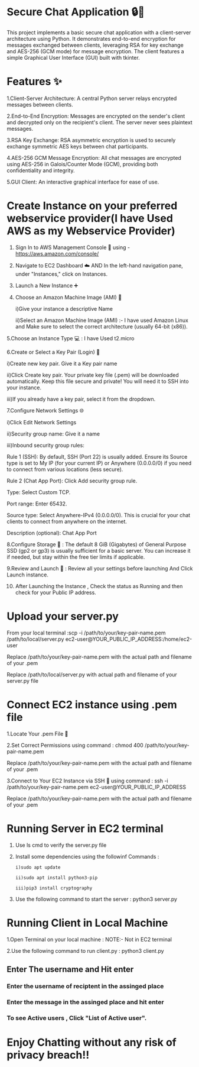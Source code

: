 # Secure Chat Application 🔒💬

This project implements a basic secure chat application with a client-server architecture using Python. It demonstrates end-to-end encryption for messages exchanged between clients, leveraging RSA for key exchange and AES-256 (GCM mode) for message encryption. The client features a simple Graphical User Interface (GUI) built with tkinter.

# Features ✨

   1.Client-Server Architecture: A central Python server relays encrypted messages between clients.

   2.End-to-End Encryption: Messages are encrypted on the sender's client and decrypted only on the recipient's client. The server never sees plaintext messages.

   3.RSA Key Exchange: RSA asymmetric encryption is used to securely exchange symmetric AES keys between chat participants.

   4.AES-256 GCM Message Encryption: All chat messages are encrypted using AES-256 in Galois/Counter Mode (GCM), providing both confidentiality and integrity.

   5.GUI Client: An interactive graphical interface for ease of use.


# Create Instance on your preferred webservice provider(I have Used AWS as my Webservice Provider)

  1. Sign In to AWS Management Console 🚀 using -  https://aws.amazon.com/console/
    
  2. Navigate to EC2 Dashboard ☁️ AND In the left-hand navigation pane, under "Instances," click on Instances.
    
  3. Launch a New Instance ➕
     
  4. Choose an Amazon Machine Image (AMI) 🐧
     
      i)Give your instance a descriptive Name
     
     ii)Select an Amazon Machine Image (AMI) :- I have used Amazon Linux and Make sure to select the correct architecture (usually 64-bit (x86)).
     
  5.Choose an Instance Type 💻 : I have Used t2.micro
  
  6.Create or Select a Key Pair (Login) 🔑
  
   i)Create new key pair. Give it a Key pair name
        
   ii)Click Create key pair. Your private key file (.pem) will be downloaded automatically. Keep this file secure and            private! You will need it to SSH into               your instance.
       
   iii)If you already have a key pair, select it from the dropdown.
      
  7.Configure Network Settings 🌐
  
   i)Click Edit Network Settings
      
   ii)Security group name: Give it a name
     
   iii)Inbound security group rules:

   Rule 1 (SSH): By default, SSH (Port 22) is usually added. Ensure its Source type is set to My IP (for your current IP) or Anywhere (0.0.0.0/0) if you need to connect from     various locations (less secure).

   Rule 2 (Chat App Port): Click Add security group rule.

   Type: Select Custom TCP.

   Port range: Enter 65432.

   Source type: Select Anywhere-IPv4 (0.0.0.0/0). This is crucial for your chat clients to connect from anywhere on the internet.

   Description (optional): Chat App Port
  
  8.Configure Storage 💾 : The default 8 GiB (Gigabytes) of General Purpose SSD (gp2 or gp3) is usually sufficient for a basic server. You can increase it if needed, but stay     within the free tier limits if applicable.
  
  9.Review and Launch 🚀 : Review all your settings before launching And Click Launch instance.
  
 10. After Launching the Instance , Check the status as Running and then check for your Public IP address.

# Upload your server.py

From your local terminal :scp -i /path/to/your/key-pair-name.pem /path/to/local/server.py ec2-user@YOUR_PUBLIC_IP_ADDRESS:/home/ec2-user

   Replace /path/to/your/key-pair-name.pem with the actual path and filename of your .pem
      
   Replace /path/to/local/server.py with actual path and filename of your server.py file

# Connect EC2 instance using .pem file

  1.Locate Your .pem File 📂
  
  2.Set Correct Permissions using command : chmod 400 /path/to/your/key-pair-name.pem
  
   Replace /path/to/your/key-pair-name.pem with the actual path and filename of your .pem
      
  3.Connect to Your EC2 Instance via SSH 🚀 using command : ssh -i /path/to/your/key-pair-name.pem ec2-user@YOUR_PUBLIC_IP_ADDRESS
  
   Replace /path/to/your/key-pair-name.pem with the actual path and filename of your .pem

# Running Server in EC2 terminal

  1. Use ls cmd to verify the server.py file
    
  2. Install some dependencies using the followinf Commands :
     
         i)sudo apt update
     
         ii)sudo apt install python3-pip
     
         iii)pip3 install cryptography
     
  3. Use the following command to start the server : python3 server.py

# Running Client in Local Machine

  1.Open Terminal on your local machine  :  NOTE:- Not in EC2 terminal
  
  2.Use the following command to run client.py : python3 client.py

## Enter The username and Hit enter

### Enter the username of reciptent in the assinged place 

### Enter the message in the assinged place and hit enter

### To see Active users , Click "List of Active user".


# Enjoy Chatting without any risk of privacy breach!!
